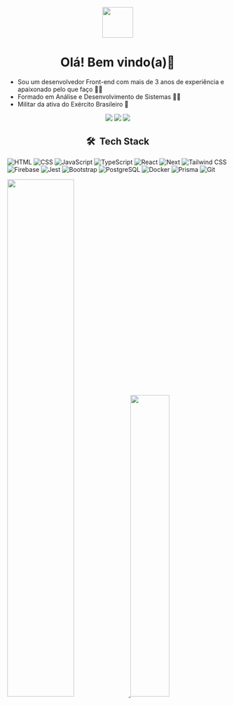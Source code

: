 <p align="center">
  <img src="https://gabrielmlemes.vercel.app/img/foto-inicio.png" style="width: 70px;" align="center">
</p>

<h1 align="center">
  Olá! Bem vindo(a)👋
</h1>


- Sou um desenvolvedor Front-end com mais de 3 anos de experiência e apaixonado pelo que faço 👨‍💻
- Formado em Análise e Desenvolvimento de Sistemas 👨‍🎓
- Militar da ativa do Exército Brasileiro 🔰

<div align="center"> 
  <a href="https://portfolio-gabriel-lemes.vercel.app/" target="_blank"><img src="https://img.shields.io/badge/-Portfólio%20Gabriel%20Lemes-3423A6?style=flat-square&logo=Google-Chrome&logoColor=white"/></a>
  <a href="https://www.linkedin.com/in/gabriel-l-775abb103/"><img src="https://img.shields.io/badge/-Gabriel%20Lemes-0077B5?style=flat-square&logo=Linkedin&logoColor=white"/></a>
  <a href="mailto:g.moreiralemess@gmail.com"><img src="https://img.shields.io/badge/g.moreiralemess@gmail.com-D14836?style=flat-square&logo=Gmail&logoColor=white"/></a>
</div>



<h2 align="center"> 🛠 &nbsp;Tech Stack</h2>

![HTML](https://img.shields.io/badge/-HTML-333333?style=flat&logo=HTML5)
![CSS](https://img.shields.io/badge/-CSS-333333?style=flat&logo=CSS3&logoColor=1572B6)
![JavaScript](https://img.shields.io/badge/-JavaScript-333333?style=flat&logo=javascript)
![TypeScript](https://img.shields.io/badge/-TypeScript-333333?style=flat&logo=typescript&logoColor=2D79C7)
![React](https://img.shields.io/badge/-React-333333?style=flat&logo=react)
![Next](https://img.shields.io/badge/-Next.js-333333?style=flat&logo=next.js)
![Tailwind CSS](https://img.shields.io/badge/-Tailwind-333333?style=flat&logo=tailwindcss)
![Firebase](https://img.shields.io/badge/-Firebase-333333?style=flat&logo=firebase&logoColor=FFCA28)
![Jest](https://img.shields.io/badge/-Jest-333333?style=flat&logo=jest&logoColor=E535AB)
![Bootstrap](https://img.shields.io/badge/-Bootstrap-333333?style=flat&logo=bootstrap&logoColor=E535AB)
![PostgreSQL](https://img.shields.io/badge/-PostgreSQL-333333?style=flat&logo=postgresql)
![Docker](https://img.shields.io/badge/-Docker-333333?style=flat&logo=docker&logoColor=E535AB)
![Prisma](https://img.shields.io/badge/-Prisma-333333?style=flat&logo=prisma&logoColor=2D3748)
![Git](https://img.shields.io/badge/-Git-333333?style=flat&logo=git&logoColor=F05032)


<div> 
  <a href="https://github.com/gabrielmlemes">
  <img width="55%" src="https://github-readme-stats.vercel.app/api?username=gabrielmlemes&show_icons=true&theme=highcontrast&include_all_commits=true&count_private=true"/>
  <img width="42%" src="https://github-readme-stats.vercel.app/api/top-langs/?username=gabrielmlemes&layout=compact&langs_count=7&theme=highcontrast"/>
</div>
